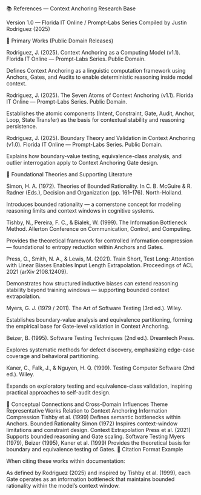 📚 References — Context Anchoring Research Base

Version 1.0 — Florida IT Online / Prompt-Labs Series
Compiled by Justin Rodriguez (2025)

🧠 Primary Works (Public Domain Releases)

Rodriguez, J. (2025). Context Anchoring as a Computing Model (v1.1). Florida IT Online — Prompt-Labs Series. Public Domain.

Defines Context Anchoring as a linguistic computation framework using Anchors, Gates, and Audits to enable deterministic reasoning inside model context.

Rodriguez, J. (2025). The Seven Atoms of Context Anchoring (v1.1). Florida IT Online — Prompt-Labs Series. Public Domain.

Establishes the atomic components (Intent, Constraint, Gate, Audit, Anchor, Loop, State Transfer) as the basis for contextual stability and reasoning persistence.

Rodriguez, J. (2025). Boundary Theory and Validation in Context Anchoring (v1.0). Florida IT Online — Prompt-Labs Series. Public Domain.

Explains how boundary-value testing, equivalence-class analysis, and outlier interrogation apply to Context Anchoring Gate design.

🧩 Foundational Theories and Supporting Literature

Simon, H. A. (1972). Theories of Bounded Rationality. In C. B. McGuire & R. Radner (Eds.), Decision and Organization (pp. 161–176). North-Holland.

Introduces bounded rationality — a cornerstone concept for modeling reasoning limits and context windows in cognitive systems.

Tishby, N., Pereira, F. C., & Bialek, W. (1999). The Information Bottleneck Method. Allerton Conference on Communication, Control, and Computing.

Provides the theoretical framework for controlled information compression — foundational to entropy reduction within Anchors and Gates.

Press, O., Smith, N. A., & Lewis, M. (2021). Train Short, Test Long: Attention with Linear Biases Enables Input Length Extrapolation. Proceedings of ACL 2021 (arXiv 2108.12409).

Demonstrates how structured inductive biases can extend reasoning stability beyond training windows — supporting bounded context extrapolation.

Myers, G. J. (1979 / 2011). The Art of Software Testing (3rd ed.). Wiley.

Establishes boundary-value analysis and equivalence partitioning, forming the empirical base for Gate-level validation in Context Anchoring.

Beizer, B. (1995). Software Testing Techniques (2nd ed.). Dreamtech Press.

Explores systematic methods for defect discovery, emphasizing edge-case coverage and behavioral partitioning.

Kaner, C., Falk, J., & Nguyen, H. Q. (1999). Testing Computer Software (2nd ed.). Wiley.

Expands on exploratory testing and equivalence-class validation, inspiring practical approaches to self-audit design.

🧮 Conceptual Connections and Cross-Domain Influences
Theme	Representative Works	Relation to Context Anchoring
Information Compression	Tishby et al. (1999)	Defines semantic bottlenecks within Anchors.
Bounded Rationality	Simon (1972)	Inspires context-window limitations and constraint design.
Context Extrapolation	Press et al. (2021)	Supports bounded reasoning and Gate scaling.
Software Testing	Myers (1979), Beizer (1995), Kaner et al. (1999)	Provides the theoretical basis for boundary and equivalence testing of Gates.
📘 Citation Format Example

When citing these works within documentation:

As defined by Rodriguez (2025) and inspired by Tishby et al. (1999), each Gate operates as an information bottleneck that maintains bounded rationality within the model’s context window.
